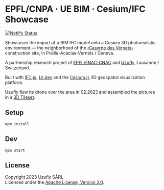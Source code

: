 # EPFL/CNPA · UE BIM · Cesium/IFC Showcase

[![Netlify Status](https://api.netlify.com/api/v1/badges/12a9eb3e-507d-47e9-b2e6-02fe9fcd5430/deploy-status)](https://app.netlify.com/sites/showcase-cesium-ifc/deploys)

Showcases the import of a BIM IFC model onto a Cesium 3D photorealistic environment — the neighborhood of the [‹Caserne des Vernets›](https://goo.gl/maps/85u1oCvbX7NPKHAz8) construction site, in Praille-Acacias-Vernets / Geneva.

A partnership research project of [EPFL/ENAC-CNAC](https://www.epfl.ch/labs/cnpa/fr/) and [Uzufly](https://uzufly.com/), Lausanne / Switzerland.

Built with [IFC.js](https://github.com/IFCjs), [Lit.dev](https://lit.dev/) and the [Cesium.js](https://cesium.com/platform/cesiumjs/) 3D geospatial visualization platform.

Uzufly flew its drone over the area in 02.2023 and assembled the pictures in a [3D Tileset](https://cesium.com/why-cesium/3d-tiles/).

## Setup

```shell
npm install
```

## Dev

```shell
npm start
```

## License

Copyright 2023 Uzufly SÀRL  
Licensed under the [Apache License, Version 2.0](LICENSE).